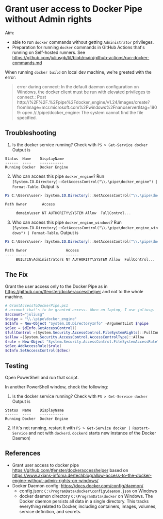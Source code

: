 # Grant user access to Docker Pipe without Admin rights

Aim:

- able to run `docker` commands without getting `Administrator` privileges.
- Preparation for running `docker` commands in GitHub Actions that's running on Self-hosted runners. See <https://github.com/juliusgb/til/blob/main/github-actions/run-docker-commands.md>

When running `docker build` on local dev machine, we're greeted with the error:

> error during connect: In the default daemon configuration on Windows, the docker client must be run with elevated privileges to connect.: Post http://%2F%2F.%2Fpipe%2Fdocker_engine/v1.24/images/create?fromImage=mcr.microsoft.com%2Fwindows%2Fnanoserver&tag=1809: open //./pipe/docker_engine: The system cannot find the file specified.

## Troubleshooting

1. Is the docker service running? Check with `PS > Get-Service docker`
  Output is

```console
Status	Name	DisplayName
------	----	-----------
Running	Docker	Docker Engine
```

2. Who can access this pipe `docker_engine`? Run `[System.IO.Directory]::GetAccessControl("\\.\pipe\docker_engine") | Format-Table`.
Output is

```powershell
PS C:\Users\user> [System.IO.Directory]::GetAccessControl("\\.\pipe\docker_engine") | Format-Table

Path Owner       Access
---- -----       ------
     domain\user NT AUTHORITY\SYSTEM Allow  FullControl...
```

3. Who can access this pipe `docker_engine_windows`? Run `[System.IO.Directory]::GetAccessControl("\\.\pipe\docker_engine_windows") | Format-Table`.
Output is

```powershell
PS C:\Users\user> [System.IO.Directory]::GetAccessControl("\\.\pipe\docker_engine_windows") | Format-Table

Path Owner                  Access
---- -----                  ------
     BUILTIN\Administrators NT AUTHORITY\SYSTEM Allow  FullControl...
```

## The Fix

Grant the user access only to the Docker Pipe
as in <https://github.com/tfenster/dockeraccesshelper>
and not to the whole machine.

```powershell
# GrantAccessToDockerPipe.ps1
# account that's to be granted access. When on laptop, I use juliusg.
$account="juliusg" 
$npipe = "\\.\pipe\docker_engine"
$dInfo = New-Object "System.IO.DirectoryInfo" -ArgumentList $npipe
$dSec = $dInfo.GetAccessControl()
$fullControl =[System.Security.AccessControl.FileSystemRights]::FullControl
$allow =[System.Security.AccessControl.AccessControlType]::Allow
$rule = New-Object "System.Security.AccessControl.FileSystemAccessRule" -ArgumentList $account,$fullControl,$allow
$dSec.AddAccessRule($rule)
$dInfo.SetAccessControl($dSec)
```

## Testing

Open PowerShell and run that script.

In another PowerShell window, check the following:

1. Is the docker service running? Check with `PS > Get-Service docker`
  Output is

```console
Status	Name	DisplayName
------	----	-----------
Running	Docker	Docker Engine
```

2. If it's not running, restart it with `PS > Get-Service docker | Restart-Service` and not with `dockerd`. 
`dockerd` starts new instance of the Docker Daemon)

## References

- Grant user access to docker pipe <https://github.com/tfenster/dockeraccesshelper> based on <https://www.axians-infoma.de/techblog/allow-access-to-the-docker-engine-without-admin-rights-on-windows/>
- Docker Daemon config: https://docs.docker.com/config/daemon/
    - config.json: `C:\ProgramData\docker\config\daemon.json` on Windows
    - docker daemon directory `C:\ProgramData\docker` on Windows. The Docker daemon persists all data in a single directory. This tracks everything related to Docker, including containers, images, volumes, service definition, and secrets.